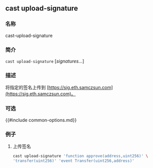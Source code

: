 ## cast upload-signature

### 名称

cast-upload-signature

### 简介

`cast upload-signature` [*signatures...*]

### 描述

将指定的签名上传到 [https://sig.eth.samczsun.com](https://sig.eth.samczsun.com)。

### 可选

{{#include common-options.md}}

### 例子

1. 上传签名
    ```sh
    cast upload-signature 'function approve(address,uint256)' \
   'transfer(uint256)' 'event Transfer(uint256,address)'
    ```